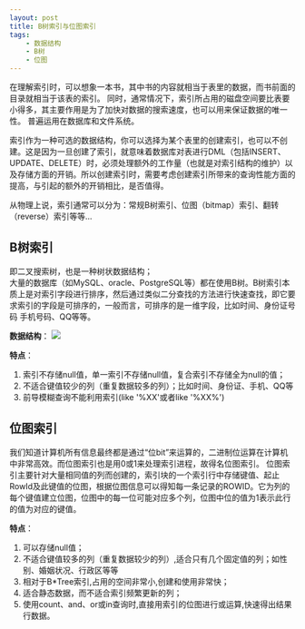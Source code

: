 ```yaml
---
layout: post
title: B树索引与位图索引
tags:
    - 数据结构
    - B树
    - 位图
---
```

在理解索引时，可以想象一本书，其中书的内容就相当于表里的数据，而书前面的目录就相当于该表的索引。
同时，通常情况下，索引所占用的磁盘空间要比表要小得多，其主要作用是为了加快对数据的搜索速度，也可以用来保证数据的唯一性。
普遍运用在数据库和文件系统。

索引作为一种可选的数据结构，你可以选择为某个表里的创建索引，也可以不创建。这是因为一旦创建了索引，就意味着数据库对表进行DML（包括INSERT、UPDATE、DELETE）时，必须处理额外的工作量（也就是对索引结构的维护）以及存储方面的开销。所以创建索引时，需要考虑创建索引所带来的查询性能方面的提高，与引起的额外的开销相比，是否值得。

从物理上说，索引通常可以分为：常规B树索引、位图（bitmap）索引、翻转（reverse）索引等等...

##  B树索引  ##

即二叉搜索树，也是一种树状数据结构；	
大量的数据库（如MySQL、oracle、PostgreSQL等）都在使用B树。B树索引本质上是对索引字段进行排序，然后通过类似二分查找的方法进行快速查找，即它要求索引的字段是可排序的，一般而言，可排序的是一维字段，比如时间、身份证号码  手机号码、QQ等等。

**数据结构**：
![](http://dl2.iteye.com/upload/attachment/0087/6359/1ef3a7d9-ecb9-35bc-8ca0-8ad9be186206.jpg)

**特点**： 	
1. 索引不存储null值，单一索引不存储null值，复合索引不存储全为null的值；  
2. 不适合键值较少的列（重复数据较多的列）；比如时间、身份证、手机、QQ等  
3. 前导模糊查询不能利用索引(like '%XX'或者like '%XX%')



##  位图索引  ##

我们知道计算机所有信息最终都是通过“位bit”来运算的，二进制位运算在计算机中非常高效。而位图索引也是用0或1来处理索引进程，故得名位图索引。
位图索引主要针对大量相同值的列而创建的，索引块的一个索引行中存储键值、起止RowId及此键值的位图，根据位图信息可以得知每一条记录的ROWID。它为列的每个键值建立位图，位图中的每一位可能对应多个列，位图中位的值为1表示此行的值为对应的键值。


**特点**： 	
1. 可以存储null值；  
2. 不适合键值较多的列（重复数据较少的列）,适合只有几个固定值的列；如性别、婚姻状况、行政区等等   
3. 相对于B*Tree索引,占用的空间非常小,创建和使用非常快；  
4. 适合静态数据，而不适合索引频繁更新的列；  
5. 使用count、and、or或in查询时,直接用索引的位图进行或运算,快速得出结果行数据。  


